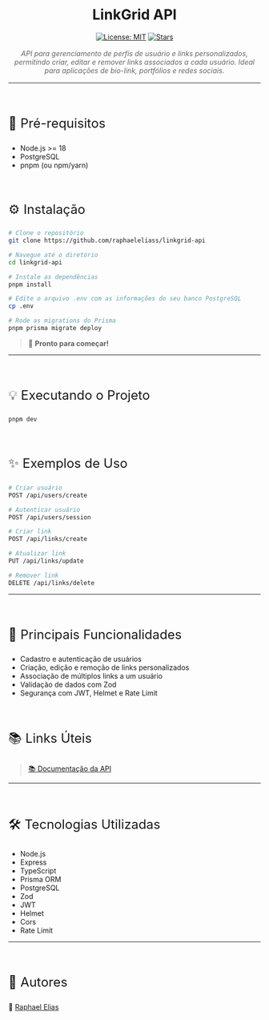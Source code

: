 <div align="center">

# LinkGrid API

[![License: MIT](https://img.shields.io/badge/License-MIT-yellow.svg)](./LICENSE)
[![Stars](https://img.shields.io/github/stars/raphaeleliass/linkgrid-api?style=social)](https://github.com/raphaeleliass/linkgrid-api/stargazers)

<em style="display: block; margin: 1rem auto; max-width: 600px; color: #666">
API para gerenciamento de perfis de usuário e links personalizados, permitindo criar, editar e remover links associados a cada usuário. Ideal para aplicações de bio-link, portfólios e redes sociais.
</em>

</div>

---

<p style="font-size: 1.6rem; margin-top: 4rem">🔧 Pré-requisitos</p>

- Node.js >= 18
- PostgreSQL
- pnpm (ou npm/yarn)

<p style="font-size: 1.6rem; margin-top: 4rem">⚙️ Instalação</p>

```bash
# Clone o repositório
git clone https://github.com/raphaeleliass/linkgrid-api

# Navegue até o diretório
cd linkgrid-api

# Instale as dependências
pnpm install

# Edite o arquivo .env com as informações do seu banco PostgreSQL
cp .env

# Rode as migrations do Prisma
pnpm prisma migrate deploy
```

> 🎉 **Pronto para começar!**

---

<p style="font-size: 1.6rem; margin-top: 4rem">💡 Executando o Projeto</p>

```bash
pnpm dev
```

<p style="font-size: 1.6rem; margin-top: 4rem">✨ Exemplos de Uso</p>

```bash
# Criar usuário
POST /api/users/create

# Autenticar usuário
POST /api/users/session

# Criar link
POST /api/links/create

# Atualizar link
PUT /api/links/update

# Remover link
DELETE /api/links/delete
```

---

<p style="font-size: 1.6rem; margin-top: 4rem">🌟 Principais Funcionalidades</p>

- Cadastro e autenticação de usuários
- Criação, edição e remoção de links personalizados
- Associação de múltiplos links a um usuário
- Validação de dados com Zod
- Segurança com JWT, Helmet e Rate Limit

<p style="font-size: 1.6rem; margin-top: 4rem">📚 Links Úteis</p>

> [📚 Documentação da API](https://documenter.getpostman.com/view/45102119/2sB2qZFhmn)

---
<p style="font-size: 1.6rem; margin-top: 4rem">🛠️ Tecnologias Utilizadas</p>

- Node.js
- Express
- TypeScript
- Prisma ORM
- PostgreSQL
- Zod
- JWT
- Helmet
- Cors
- Rate Limit
---

<p style="font-size: 1.6rem; margin-top: 4rem">👥 Autores</p>

👤 [Raphael Elias](https://raphaelelias.tech/links)


